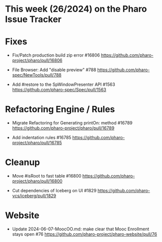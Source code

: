 # This week (26/2024) on the Pharo Issue Tracker


# Fixes

- Fix/Patch production build zip error #16806
	https://github.com/pharo-project/pharo/pull/16806

- File Browser: Add "disable preview" #788
	https://github.com/pharo-spec/NewTools/pull/788
	
- Add #restore to the SpWindowPresenter API #1563
	https://github.com/pharo-spec/Spec/pull/1563
	

# Refactoring Engine / Rules

- Migrate Refactoring for Generating printOn: method #16789
	https://github.com/pharo-project/pharo/pull/16789

- Add indentation rules #16785
	https://github.com/pharo-project/pharo/pull/16785
	
	
# Cleanup

- Move #isRoot to fast table #16800
	https://github.com/pharo-project/pharo/pull/16800

- Cut dependencies of Iceberg on UI #1829
	https://github.com/pharo-vcs/iceberg/pull/1829
	

# Website

- Update 2024-06-07-MoocOO.md: make clear that Mooc Enrollment stays open #76
	https://github.com/pharo-project/pharo-website/pull/76